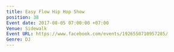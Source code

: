 ```yaml
---
title: Easy Flow Hip Hop Show
position: 38
Event date: 2017-08-05 07:00:00 +07:00
Venue: Sidewalk
Event URL: https://www.facebook.com/events/1926550710957285/
Genre: DJ
---
```


